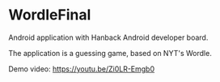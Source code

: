 # WordleFinal
Android application with Hanback Android developer board. 

The application is a guessing game, based on NYT's Wordle. 

Demo video: https://youtu.be/Zi0LR-Emgb0
